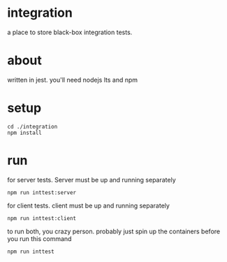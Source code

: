 # integration

a place to store black-box integration tests. 

# about 

written in jest. you'll need nodejs lts and npm

# setup

```
cd ./integration
npm install
```

# run 

for server tests. Server must be up and running separately

```
npm run inttest:server
```

for client tests. client must be up and running separately
```
npm run inttest:client
```

to run both, you crazy person. probably just spin up the containers before you run this command
```
npm run inttest
```
